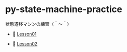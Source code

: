 # py-state-machine-practice

状態遷移マシンの練習（＾～＾）

* 📖 [Lesson01](./lesson01/README.md)
- 📖 [Lesson02](./lesson02/README.md)
